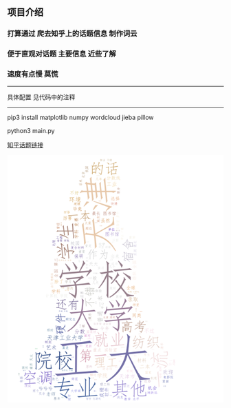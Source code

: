 ## 项目介绍
### 打算通过 爬去知乎上的话题信息 制作词云
### 便于直观对话题 主要信息 近些了解
### 速度有点慢 莫慌 

* * *
具体配置 见代码中的注释
* * *
pip3 install matplotlib numpy wordcloud jieba pillow

python3 main.py


[知乎话题链接](https://www.zhihu.com/question/281036323)


![image](https://github.com/Geronimomiao/zhihuWordCloud/blob/master/img/281036323.png)